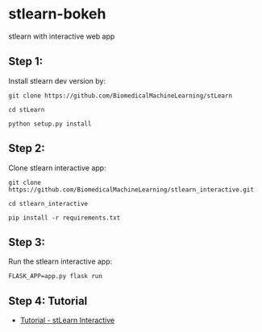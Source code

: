 # stlearn-bokeh
stlearn with interactive web app

## Step 1:

Install stlearn dev version by:

``` git clone https://github.com/BiomedicalMachineLearning/stLearn ```

``` cd stLearn ```

``` python setup.py install ```


## Step 2:

Clone stlearn interactive app:

``` git clone https://github.com/BiomedicalMachineLearning/stlearn_interactive.git ```

``` cd stlearn_interactive ```

``` pip install -r requirements.txt ```

## Step 3:

Run the stlearn interactive app:

``` FLASK_APP=app.py flask run ```

## Step 4: Tutorial

- [Tutorial - stLearn Interactive](https://github.com/BiomedicalMachineLearning/stlearn_interactive/blob/brad_dev/docs/stlearn_interactive_tutorial.pdf)

